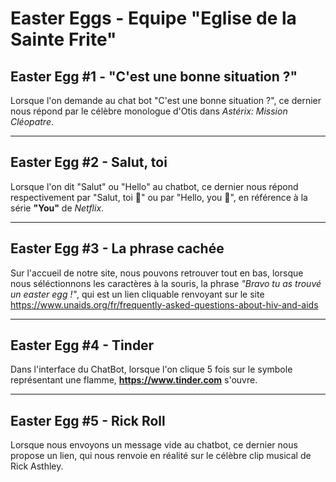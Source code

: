 Easter Eggs - Equipe **"Eglise de la Sainte Frite"**
==
Easter Egg #1 - "C'est une bonne situation ?"
--
Lorsque l'on demande au chat bot "C'est une bonne situation ?", ce dernier nous répond par
le célèbre monologue d'Otis dans *Astérix: Mission Cléopatre*.

***

Easter Egg #2 - Salut, toi
--
Lorsque l'on dit "Salut" ou "Hello" au chatbot, ce dernier nous répond respectivement par "Salut, toi 👀" ou par
"Hello, you 👀", en référence à la série **"You"** de *Netflix*.

***

Easter Egg #3 - La phrase cachée
--
Sur l'accueil de notre site, nous pouvons retrouver tout en bas, lorsque nous séléctionnons les caractères à la souris,
la phrase *"Bravo tu as trouvé un easter egg !"*, qui est un lien cliquable renvoyant sur le site https://www.unaids.org/fr/frequently-asked-questions-about-hiv-and-aids

***

Easter Egg #4 - Tinder
--
Dans l'interface du ChatBot, lorsque l'on clique 5 fois sur le symbole représentant une flamme, **https://www.tinder.com** s'ouvre.

***

Easter Egg #5 - Rick Roll
--
Lorsque nous envoyons un message vide au chatbot, ce dernier nous propose un lien, qui nous renvoie en réalité sur le célèbre clip musical de Rick Asthley.